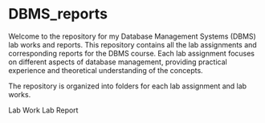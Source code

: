 # DBMS_reports
Welcome to the repository for my Database Management Systems (DBMS) lab works and reports. This repository contains all the lab assignments and corresponding reports for the DBMS course. Each lab assignment focuses on different aspects of database management, providing practical experience and theoretical understanding of the concepts.

The repository is organized into folders for each lab assignment and lab works.

Lab Work
Lab Report
